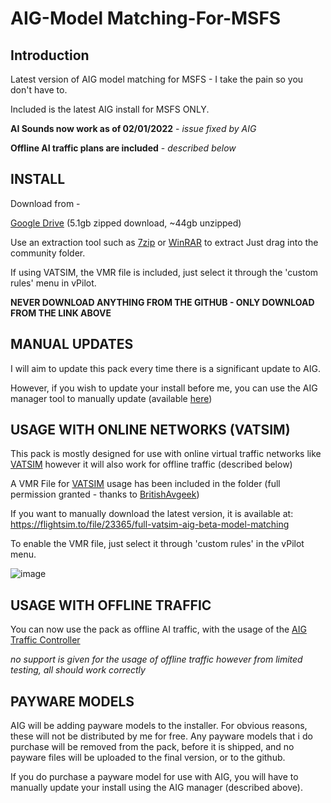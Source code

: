 # AIG-Model Matching-For-MSFS
## Introduction

Latest version of AIG model matching for MSFS -  I take the pain so you don't have to.

Included is the latest AIG install for MSFS ONLY.

**AI Sounds now work as of 02/01/2022** - *issue fixed by AIG*

**Offline AI traffic plans are included** - *described below*
  

## <b>INSTALL</b>

Download from - 

[Google Drive](https://drive.google.com/file/d/1dXGrK_mOzdnhA1mH1W53xWkv6xNnEjrq/view?usp=sharing)  (5.1gb zipped download, ~44gb unzipped)

Use an extraction tool such as [7zip](https://www.7-zip.org/) or [WinRAR](https://www.win-rar.com/) to extract
Just drag into the community folder. 

If using VATSIM, the VMR file is included, just select it through the 'custom rules' menu in vPilot.

**NEVER  DOWNLOAD ANYTHING FROM THE GITHUB - ONLY DOWNLOAD FROM THE LINK ABOVE**

## MANUAL UPDATES

I will aim to update this pack every time there is a significant update to AIG.

However, if you wish to update your install before me, you can use the AIG manager tool to manually update (available [here](https://www.alpha-india.net/forums/index.php?board=247.0))

## USAGE WITH ONLINE NETWORKS (VATSIM)

This pack is mostly designed for use with online virtual traffic networks like [VATSIM](https://vatsim.net/)  however it will also work for offline traffic (described below)

A VMR File for [VATSIM](https://vatsim.net/) usage has been included in the folder (full permission granted - thanks to [BritishAvgeek](https://www.youtube.com/c/BritishAvgeek)) 

If you want to manually download the latest version, it is available at:  https://flightsim.to/file/23365/full-vatsim-aig-beta-model-matching

To enable the VMR file, just select it through 'custom rules' in the vPilot menu. 

![image](https://user-images.githubusercontent.com/34142670/172803394-104b65f9-48eb-49c0-b121-974a03fe4118.png)


## USAGE WITH OFFLINE TRAFFIC 

You can now use the pack as offline AI traffic, with the usage of the [AIG Traffic Controller](https://www.alpha-india.net/aigfiles/files/Software/AIG_TrafficController.zip)

*no support is given for the usage of offline traffic however from limited testing, all should work correctly*

## PAYWARE MODELS

AIG will be adding payware models to the installer. For obvious reasons, these will not be distributed by me for free.
Any payware models that i do purchase will be removed from the pack, before it is shipped, and no payware files will be uploaded to the final version, or to the github.

If you do purchase a payware model for use with AIG, you will have to manually update your install using the AIG manager (described above).

